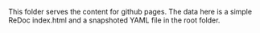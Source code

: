 This folder serves the content for github pages. The data here is a simple ReDoc index.html and a snapshoted YAML file in the root folder. 
